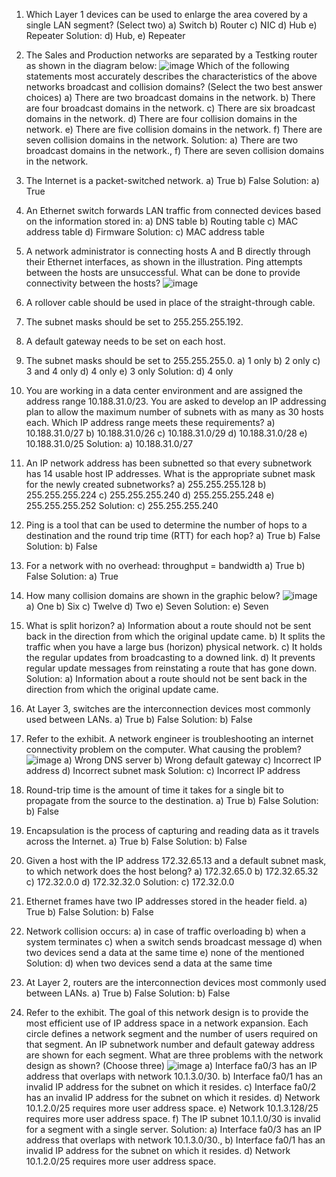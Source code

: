 1. Which Layer 1 devices can be used to enlarge the area covered by a single LAN segment? (Select two)
a) Switch
b) Router
c) NIC
d) Hub
e) Repeater
Solution: d) Hub, e) Repeater

2. The Sales and Production networks are separated by a Testking router as shown in the diagram below:
![image](https://github.com/user-attachments/assets/7a893b65-2545-43cd-b0df-a52ebc611924)
Which of the following statements most accurately describes the characteristics of the above networks broadcast and collision domains? (Select the two best answer choices)
a) There are two broadcast domains in the network.
b) There are four broadcast domains in the network.
c) There are six broadcast domains in the network.
d) There are four collision domains in the network.
e) There are five collision domains in the network.
f) There are seven collision domains in the network.
Solution: a) There are two broadcast domains in the network., f) There are seven collision domains in the network.

3. The Internet is a packet-switched network.
a) True
b) False
Solution: a) True

4. An Ethernet switch forwards LAN traffic from connected devices based on the information stored in:
a) DNS table
b) Routing table
c) MAC address table
d) Firmware
Solution: c) MAC address table

5. A network administrator is connecting hosts A and B directly through their Ethernet interfaces, as shown in the illustration. Ping attempts between the hosts are unsuccessful. What can be done to provide connectivity between the hosts?
![image](https://github.com/user-attachments/assets/b9be5dc1-b0f1-4fe2-b96d-b6f1ae1c3958)
1. A rollover cable should be used in place of the straight-through cable.
2. The subnet masks should be set to 255.255.255.192.
3. A default gateway needs to be set on each host.
4. The subnet masks should be set to 255.255.255.0.
a) 1 only
b) 2 only
c) 3 and 4 only
d) 4 only
e) 3 only
Solution: d) 4 only

6. You are working in a data center environment and are assigned the address range 10.188.31.0/23. You are asked to develop an IP addressing plan to allow the maximum number of subnets with as many as 30 hosts each. Which IP address range meets these requirements?
a) 10.188.31.0/27
b) 10.188.31.0/26
c) 10.188.31.0/29
d) 10.188.31.0/28
e) 10.188.31.0/25
Solution: a) 10.188.31.0/27

7. An IP network address has been subnetted so that every subnetwork has 14 usable host IP addresses. What is the appropriate subnet mask for the newly created subnetworks?
a) 255.255.255.128
b) 255.255.255.224
c) 255.255.255.240
d) 255.255.255.248
e) 255.255.255.252
Solution: c) 255.255.255.240

8. Ping is a tool that can be used to determine the number of hops to a destination and the round trip time (RTT) for each hop?
a) True
b) False
Solution: b) False

9. For a network with no overhead: throughput = bandwidth
a) True
b) False
Solution: a) True

10. How many collision domains are shown in the graphic below?
![image](https://github.com/user-attachments/assets/08b5ecab-f4b8-4c29-809b-ac9d34ba6964)
a) One
b) Six
c) Twelve
d) Two
e) Seven
Solution: e) Seven

11. What is split horizon?
a) Information about a route should not be sent back in the direction from which the original update came.
b) It splits the traffic when you have a large bus (horizon) physical network.
c) It holds the regular updates from broadcasting to a downed link.
d) It prevents regular update messages from reinstating a route that has gone down.
Solution: a) Information about a route should not be sent back in the direction from which the original update came.

12. At Layer 3, switches are the interconnection devices most commonly used between LANs.
a) True
b) False
Solution: b) False

13. Refer to the exhibit. A network engineer is troubleshooting an internet connectivity problem on the computer. What causing the problem?
![image](https://github.com/user-attachments/assets/ae5e0c44-3d1c-4bc0-82cb-34a509e3b237)
a) Wrong DNS server
b) Wrong default gateway
c) Incorrect IP address
d) Incorrect subnet mask
Solution: c) Incorrect IP address

14. Round-trip time is the amount of time it takes for a single bit to propagate from the source to the destination.
a) True
b) False
Solution: b) False

15. Encapsulation is the process of capturing and reading data as it travels across the Internet.
a) True
b) False
Solution: b) False

16. Given a host with the IP address 172.32.65.13 and a default subnet mask, to which network does the host belong?
a) 172.32.65.0
b) 172.32.65.32
c) 172.32.0.0
d) 172.32.32.0
Solution: c) 172.32.0.0

17. Ethernet frames have two IP addresses stored in the header field.
a) True
b) False
Solution: b) False

18. Network collision occurs:
a) in case of traffic overloading
b) when a system terminates
c) when a switch sends broadcast message
d) when two devices send a data at the same time
e) none of the mentioned
Solution: d) when two devices send a data at the same time

19. At Layer 2, routers are the interconnection devices most commonly used between LANs.
a) True
b) False
Solution: b) False

20. Refer to the exhibit. The goal of this network design is to provide the most efficient use of IP address space in a network expansion. Each circle defines a network segment and the number of users required on that segment. An IP subnetwork number and default gateway address are shown for each segment.
What are three problems with the network design as shown? (Choose three)
![image](https://github.com/user-attachments/assets/61af5448-b853-4047-ab03-44821f6b0f49)
a) Interface fa0/3 has an IP address that overlaps with network 10.1.3.0/30.
b) Interface fa0/1 has an invalid IP address for the subnet on which it resides.
c) Interface fa0/2 has an invalid IP address for the subnet on which it resides.
d) Network 10.1.2.0/25 requires more user address space.
e) Network 10.1.3.128/25 requires more user address space.
f) The IP subnet 10.1.1.0/30 is invalid for a segment with a single server.
Solution: a) Interface fa0/3 has an IP address that overlaps with network 10.1.3.0/30., b) Interface fa0/1 has an invalid IP address for the subnet on which it resides. d) Network 10.1.2.0/25 requires more user address space.
